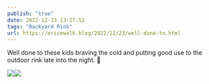 ```yaml
---
publish: "true"
date: 2022-12-23 13:27:51
tags: "Backyard Rink"
url: https://ericmwalk.blog/2022/12/23/well-done-to.html
---
```


Well done to these kids braving the cold and putting good use to the outdoor rink late into the night. 🏒


![](https://ericmwalk.blog/uploads/2022/960d766d54.jpg)![](https://ericmwalk.blog/uploads/2022/1c6c6d84ea.jpg)